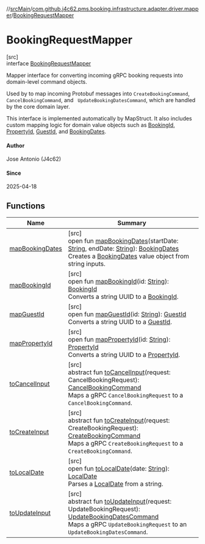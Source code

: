 //[srcMain](../../../index.md)/[com.github.j4c62.pms.booking.infrastructure.adapter.driver.mapper](../index.md)/[BookingRequestMapper](index.md)

# BookingRequestMapper

[src]\
interface [BookingRequestMapper](index.md)

Mapper interface for converting incoming gRPC booking requests into domain-level command objects.

Used by to map incoming Protobuf messages into `CreateBookingCommand`, `CancelBookingCommand`, and `
UpdateBookingDatesCommand`, which are handled by the core domain layer.

This interface is implemented automatically by MapStruct. It also includes custom mapping logic for domain value objects
such
as [BookingId](../../com.github.j4c62.pms.booking.domain.aggregate.vo/-booking-id/index.md), [PropertyId](../../com.github.j4c62.pms.booking.domain.aggregate.vo/-property-id/index.md), [GuestId](../../com.github.j4c62.pms.booking.domain.aggregate.vo/-guest-id/index.md),
and [BookingDates](../../com.github.j4c62.pms.booking.domain.aggregate.vo/-booking-dates/index.md).

#### Author

Jose Antonio (J4c62)

#### Since

2025-04-18

## Functions

| Name                                    | Summary                                                                                                                                                                                                                                                                                                                                                                                                                                                                          |
|-----------------------------------------|----------------------------------------------------------------------------------------------------------------------------------------------------------------------------------------------------------------------------------------------------------------------------------------------------------------------------------------------------------------------------------------------------------------------------------------------------------------------------------|
| [mapBookingDates](map-booking-dates.md) | [src]<br>open fun [mapBookingDates](map-booking-dates.md)(startDate: [String](https://docs.oracle.com/javase/8/docs/api/java/lang/String.html), endDate: [String](https://docs.oracle.com/javase/8/docs/api/java/lang/String.html)): [BookingDates](../../com.github.j4c62.pms.booking.domain.aggregate.vo/-booking-dates/index.md)<br>Creates a [BookingDates](../../com.github.j4c62.pms.booking.domain.aggregate.vo/-booking-dates/index.md) value object from string inputs. |
| [mapBookingId](map-booking-id.md)       | [src]<br>open fun [mapBookingId](map-booking-id.md)(id: [String](https://docs.oracle.com/javase/8/docs/api/java/lang/String.html)): [BookingId](../../com.github.j4c62.pms.booking.domain.aggregate.vo/-booking-id/index.md)<br>Converts a string UUID to a [BookingId](../../com.github.j4c62.pms.booking.domain.aggregate.vo/-booking-id/index.md).                                                                                                                            |
| [mapGuestId](map-guest-id.md)           | [src]<br>open fun [mapGuestId](map-guest-id.md)(id: [String](https://docs.oracle.com/javase/8/docs/api/java/lang/String.html)): [GuestId](../../com.github.j4c62.pms.booking.domain.aggregate.vo/-guest-id/index.md)<br>Converts a string UUID to a [GuestId](../../com.github.j4c62.pms.booking.domain.aggregate.vo/-guest-id/index.md).                                                                                                                                        |
| [mapPropertyId](map-property-id.md)     | [src]<br>open fun [mapPropertyId](map-property-id.md)(id: [String](https://docs.oracle.com/javase/8/docs/api/java/lang/String.html)): [PropertyId](../../com.github.j4c62.pms.booking.domain.aggregate.vo/-property-id/index.md)<br>Converts a string UUID to a [PropertyId](../../com.github.j4c62.pms.booking.domain.aggregate.vo/-property-id/index.md).                                                                                                                      |
| [toCancelInput](to-cancel-input.md)     | [src]<br>abstract fun [toCancelInput](to-cancel-input.md)(request: CancelBookingRequest): [CancelBookingCommand](../../com.github.j4c62.pms.booking.domain.driver.command.types/-cancel-booking-command/index.md)<br>Maps a gRPC `CancelBookingRequest` to a `CancelBookingCommand`.                                                                                                                                                                                             |
| [toCreateInput](to-create-input.md)     | [src]<br>abstract fun [toCreateInput](to-create-input.md)(request: CreateBookingRequest): [CreateBookingCommand](../../com.github.j4c62.pms.booking.domain.driver.command.types/-create-booking-command/index.md)<br>Maps a gRPC `CreateBookingRequest` to a `CreateBookingCommand`.                                                                                                                                                                                             |
| [toLocalDate](to-local-date.md)         | [src]<br>open fun [toLocalDate](to-local-date.md)(date: [String](https://docs.oracle.com/javase/8/docs/api/java/lang/String.html)): [LocalDate](https://docs.oracle.com/javase/8/docs/api/java/time/LocalDate.html)<br>Parses a [LocalDate](https://docs.oracle.com/javase/8/docs/api/java/time/LocalDate.html) from a string.                                                                                                                                                   |
| [toUpdateInput](to-update-input.md)     | [src]<br>abstract fun [toUpdateInput](to-update-input.md)(request: UpdateBookingRequest): [UpdateBookingDatesCommand](../../com.github.j4c62.pms.booking.domain.driver.command.types/-update-booking-dates-command/index.md)<br>Maps a gRPC `UpdateBookingRequest` to an `UpdateBookingDatesCommand`.                                                                                                                                                                            |
